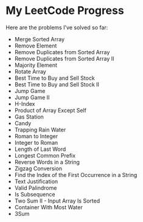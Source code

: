 # My LeetCode Progress

Here are the problems I've solved so far:

- Merge Sorted Array
- Remove Element
- Remove Duplicates from Sorted Array
- Remove Duplicates from Sorted Array II
- Majority Element
- Rotate Array
- Best Time to Buy and Sell Stock
- Best Time to Buy and Sell Stock II
- Jump Game
- Jump Game II
- H-Index
- Product of Array Except Self
- Gas Station
- Candy
- Trapping Rain Water
- Roman to Integer
- Integer to Roman
- Length of Last Word
- Longest Common Prefix
- Reverse Words in a String
- Zigzag Conversion
- Find the Index of the First Occurrence in a String
- Text Justification
- Valid Palindrome
- Is Subsequence
- Two Sum II - Input Array Is Sorted
- Container With Most Water
- 3Sum
